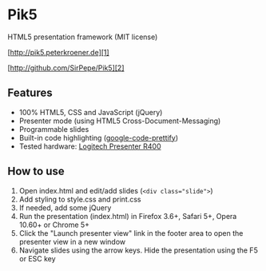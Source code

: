 Pik5
====

HTML5 presentation framework (MIT license)

[http://pik5.peterkroener.de][1]

[http://github.com/SirPepe/Pik5][2]

Features
--------

  * 100% HTML5, CSS and JavaScript (jQuery)
  * Presenter mode (using HTML5 Cross-Document-Messaging)
  * Programmable slides
  * Built-in code highlighting ([google-code-prettify][3])
  * Tested hardware: [Logitech Presenter R400][4]


How to use
----------

   1. Open index.html and edit/add slides (`<div class="slide">`)
   2. Add styling to style.css and print.css
   3. If needed, add some jQuery
   4. Run the presentation (index.html) in Firefox 3.6+, Safari 5+, Opera 10.60+ or Chrome 5+
   5. Click the "Launch presenter view" link in the footer area to open the presenter view in a new window
   6. Navigate slides using the arrow keys. Hide the presentation using the F5 or ESC key


  [1]: http://pik5.peterkroener.de
  [2]: http://github.com/SirPepe/P5
  [3]: http://code.google.com/p/google-code-prettify/
  [4]: http://www.logitech.com/en-us/mice-pointers/presentation-remote/devices/5993
